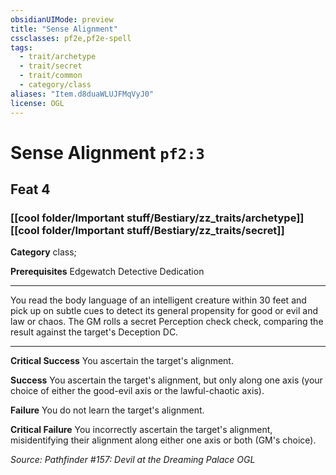 ```yaml
---
obsidianUIMode: preview
title: "Sense Alignment"
cssclasses: pf2e,pf2e-spell
tags:
  - trait/archetype
  - trait/secret
  - trait/common
  - category/class
aliases: "Item.d8duaWLUJFMqVyJ0"
license: OGL
---
```

# Sense Alignment `pf2:3`
## Feat 4
### [[cool folder/Important stuff/Bestiary/zz_traits/archetype]][[cool folder/Important stuff/Bestiary/zz_traits/secret]]

**Category** class; 



**Prerequisites** Edgewatch Detective Dedication
* * *
You read the body language of an intelligent creature within 30 feet and pick up on subtle cues to detect its general propensity for good or evil and law or chaos. The GM rolls a secret Perception check check, comparing the result against the target's Deception DC.

* * *

**Critical Success** You ascertain the target's alignment.

**Success** You ascertain the target's alignment, but only along one axis (your choice of either the good-evil axis or the lawful-chaotic axis).

**Failure** You do not learn the target's alignment.

**Critical Failure** You incorrectly ascertain the target's alignment, misidentifying their alignment along either one axis or both (GM's choice).

*Source: Pathfinder #157: Devil at the Dreaming Palace*
*OGL*